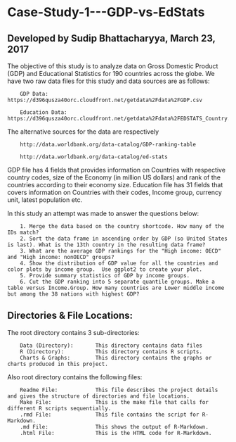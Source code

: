 # Case-Study-1---GDP-vs-EdStats
Developed by Sudip Bhattacharyya,
March 23, 2017
--------------------------------


The objective of this study is to analyze data on Gross Domestic Product (GDP) and Educational Statistics for 190 countries across the globe. 
We have two raw data files for this study and data sources are as follows:

        GDP Data: https://d396qusza40orc.cloudfront.net/getdata%2Fdata%2FGDP.csv

        Education Data: https://d396qusza40orc.cloudfront.net/getdata%2Fdata%2FEDSTATS_Country.csv

The alternative sources for the data are respectively

        http://data.worldbank.org/data-catalog/GDP-ranking-table

        http://data.worldbank.org/data-catalog/ed-stats

GDP file has 4 fields that provides information on Countries with respective country codes, size of the Economy (in million US dollars) and rank of the countries according to their economy size.
Education file has 31 fields that covers information on Countries with their codes, Income group, currency unit, latest population etc.

In this study an attempt was made to answer the questions below:

        1. Merge the data based on the country shortcode. How many of the IDs match? 
        2. Sort the data frame in ascending order by GDP (so United States is last). What is the 13th country in the resulting data frame?
        3. What are the average GDP rankings for the "High income: OECD" and "High income: nonOECD" groups? 
        4. Show the distribution of GDP value for all the countries and color plots by income group.  Use ggplot2 to create your plot.  
        5. Provide summary statistics of GDP by income groups. 
        6. Cut the GDP ranking into 5 separate quantile groups. Make a table versus Income.Group. How many countries are Lower middle income but among the 38 nations with highest GDP?

Directories & File Locations:
-----------------------------

The root directory contains 3 sub-directories:
        
        Data (Directory):       This directory contains data files
        R (Directory):          This directory contains R scripts.
        Charts & Graphs:        This directory contains the graphs or charts produced in this project.
        
Also root directory contains the following files:
        
        Readme File:            This file describes the project details and gives the structure of directories and file locations.
        Make File:              This is the make file that calls for different R scripts sequentially.
        .rmd File:              This file contains the script for R-Markdown.
        .md File:               This shows the output of R-Markdown.
        .html File:             This is the HTML code for R-Markdown.
        
